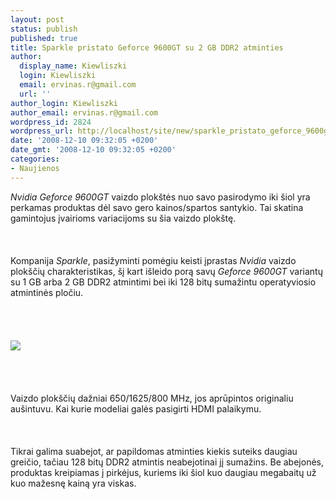 ```yaml
---
layout: post
status: publish
published: true
title: Sparkle pristato Geforce 9600GT su 2 GB DDR2 atminties
author:
  display_name: Kiewliszki
  login: Kiewliszki
  email: ervinas.r@gmail.com
  url: ''
author_login: Kiewliszki
author_email: ervinas.r@gmail.com
wordpress_id: 2824
wordpress_url: http://localhost/site/new/sparkle_pristato_geforce_9600gt_su_2_gb_ddr2_atminties/
date: '2008-12-10 09:32:05 +0200'
date_gmt: '2008-12-10 09:32:05 +0200'
categories:
- Naujienos
---
```

<p><i>Nvidia Geforce 9600GT</i> vaizdo plokštės nuo savo pasirodymo iki šiol yra perkamas produktas dėl savo gero kainos/spartos santykio. Tai skatina gamintojus įvairioms variacijoms su šia vaizdo plokštę.<br />
<br><br />
<br>Kompanija <i>Sparkle</i>, pasižyminti pomėgiu keisti įprastas <i>Nvidia</i> vaizdo plokščių charakteristikas, šį kart išleido porą savų <i>Geforce 9600GT</i> variantų su 1 GB arba 2 GB DDR2 atmintimi bei iki 128 bitų sumažintu operatyviosio atmintinės pločiu.<br />
<br><br />
<br><br><img src="http://www.technews.lt/upl/Failai/sparkle.jpg"><br><br />
<br><br />
<br>Vaizdo plokščių dažniai 650/1625/800 MHz, jos aprūpintos originaliu aušintuvu. Kai kurie modeliai galės pasigirti HDMI palaikymu.<br />
<br><br />
<br>Tikrai galima suabejot, ar papildomas atminties kiekis suteiks daugiau greičio, tačiau 128 bitų DDR2 atmintis neabejotinai jį sumažins. Be abejonės, produktas kreipiamas į pirkėjus, kuriems iki šiol kuo daugiau megabaitų už kuo mažesnę kainą yra viskas.<br />
<br><br />
<br><br />
<br></p>
